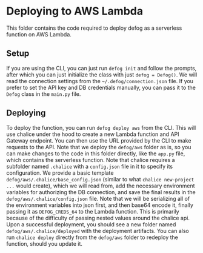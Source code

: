 # Deploying to AWS Lambda
This folder contains the code required to deploy defog as a serverless function on AWS Lambda.

## Setup
If you are using the CLI, you can just run `defog init` and follow the prompts, after which you can just initialize the class with just `defog = Defog()`. We will read the connection settings from the `~/.defog/connection.json` file.
If you prefer to set the API key and DB credentials manually, you can pass it to the `Defog` class in the `main.py` file. 

## Deploying
To deploy the function, you can run `defog deploy aws` from the CLI. This will use chalice under the hood to create a new Lambda function and API Gateway endpoint. You can then use the URL provided by the CLI to make requests to the API. Note that we deploy the `defog/aws` folder as is, so you can make changes to the code in this folder directly, like the `app.py` file, which contains the serverless function. Note that chalice requires a subfolder named `.chalice` with a `config.json` file in it to specify its configuration. We provide a basic template `defog/aws/.chalice/base_config.json` (similar to what `chalice new-project ...` would create), which we will read from, add the necessary environment variables for authorizing the DB connection, and save the final results in the `defog/aws/.chalice/config.json` file. Note that we will be serializing all of the environment variables into json first, and then base64 encode it, finally passing it as `DEFOG_CREDS_64` to the Lambda function. This is primarily because of the difficulty of passing nested values around the chalice api. Upon a successful deployment, you should see a new folder named `defog/aws/.chalice/deployed` with the deployment artifacts. You can also run `chalice deploy` directly from the `defog/aws` folder to redeploy the function, should you update it.